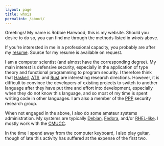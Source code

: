 ```yaml
---
layout: page
title: whois
permalink: /about/
---
```


Greetings!  My name is Robbie Harwood; this is my website.  Should you desire
to do so, you can find me through the methods listed in *whois* above.

If you're interested in me in a professional capacity, you probably are after
my [resume](http://www.club.cc.cmu.edu/~rharwood/resume.pdf).  Source for my
resume is available on request.

I am a computer scientist (and almost have the corresponding degree).  My
main interest is defensive security, especially in the application of type
theory and functional programming to program security.  I therefore think that
[Haskell](http://www.haskell.org/), [ATS](http://www.ats-lang.org/), and
[Rust](http://www.rust-lang.org/) are interesting research directions.
However, it is difficult to convince the developers of existing projects to
switch to another language after they have put time and effort into
development, especially when they do not know this language, and so most of my
time is spent writing code in other languages.  I am also a member of the
[PPP](http://www.pwning.net/) security research group.

When not engaged in the above, I also do some amateur systems administration.
My systems are typically [Debian](http://www.debian.org/),
[Fedora](https://fedoraproject.org/), and/or
[RHEL-like](https://www.redhat.com/).  I mostly work with the
[CMUCC](https://www.club.cc.cmu.edu/services).

In the time I spend away from the computer keyboard, I also play guitar,
though of late this activity has suffered at the expense of the first two.
